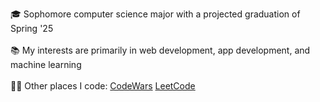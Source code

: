🎓 Sophomore computer science major with a projected graduation of Spring '25
<br>
<br>
📚 My interests are primarily in web development, app development, and machine learning
<br>
<br>
👨‍💻 Other places I code: [CodeWars](https://www.codewars.com/users/nrfletcher)  [LeetCode](https://leetcode.com/nrfletcher/)

<!---
nfletcher27/nfletcher27 is a ✨ special ✨ repository because its `README.md` (this file) appears on your GitHub profile.
You can click the Preview link to take a look at your changes.
--->

